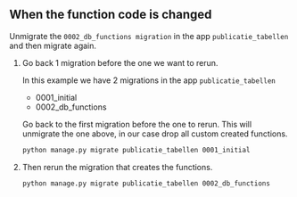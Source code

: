 ## When the function code is changed

Unmigrate the `0002_db_functions migration` in the app `publicatie_tabellen` and then migrate again.


1. Go back 1 migration before the one we want to rerun.

    In this example we have 2 migrations in the app `publicatie_tabellen`
    * 0001_initial
    * 0002_db_functions

    Go back to the first migration before the one to rerun. This will unmigrate the one above, in our case drop all custom created functions.

    ```bash
    python manage.py migrate publicatie_tabellen 0001_initial
    ```

2. Then rerun the migration that creates the functions.

    ```bash
    python manage.py migrate publicatie_tabellen 0002_db_functions
    ```
